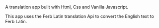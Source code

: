 A translation app built with Html, Css and Vanilla Javascript.

This app uses the Ferb Latin translation Api to convert the English text to Ferb Latin.